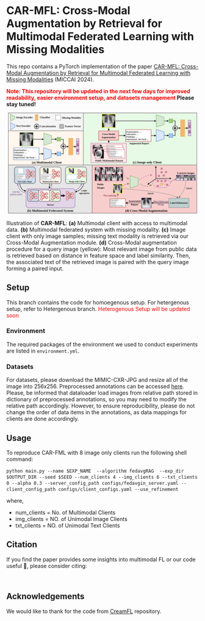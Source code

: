 # CAR-MFL: Cross-Modal Augmentation by Retrieval for Multimodal Federated Learning with Missing Modalities

This repo contains a PyTorch implementation of the paper [CAR-MFL: Cross-Modal Augmentation by Retrieval for Multimodal Federated Learning with Missing Modalities](https://arxiv.org/abs/2302.08888) (MICCAI 2024). 

**<font color='red'>Note: This repository will be updated in the next few days for improved readability, easier environment setup, and datasets management</font> Please stay tuned!**

![](methodology.png)

Illustration of <b>CAR-MFL</b>: <b>(a)</b> Multimodal client with access to multimodal data. <b>(b)</b> Multimodal federated system with missing modality. <b>(c)</b> Image client with only image samples; missing text modality is retrieved via our Cross-Modal Augmentation module. <b>(d)</b> Cross-Modal augmentation procedure for a query image (yellow): 
    Most relevant image from public data is retrieved based on distance in feature space and label similarity. Then, the associated text of the retrieved image is paired with the query image forming a paired input.

## Setup
This branch contains the code for homoegenous setup. For hetergenous setup, refer to Hetergenous branch.<font color = 'red'> Heterogenous Setup will be updated soon </font>

### Environment

The required packages of the environment we used to conduct experiments are listed in `environment.yml`.

### Datasets

For datasets, please download the MIMIC-CXR-JPG and resize all of the image into 256x256. Preprocessed annotations can be accessed [here](https://naamii-my.sharepoint.com/:f:/g/personal/pranav_poudel_naamii_org_np/Emc1xrBDA9VHnx-P_t_oe-8BDcZ5WF4Ow-6ZUo5aOOZgrg).<br>Please, be informed that dataloader load images from relative path stored in dictionary of preprocessed annotations, so you may need to modify the relative path accordingly. However, to ensure reproducibility, please do not change the order of data items in the annotations, as data mappings for clients are done accordingly. 
## Usage

To reproduce CAR-FML with 8 image only clients  run the following shell command:

```shell
python main.py --name $EXP_NAME  --algorithm fedavgRAG  --exp_dir $OUTPUT_DIR --seed $SEED --num_clients 4 --img_clients 6 --txt_clients 0 --alpha 0.3 --server_config_path configs/fedavgin_server.yaml --client_config_path configs/client_configs.yaml --use_refinement
```
where,
- num_clients = No. of Multimodal Clients
- img_clients = NO. of Unimodal Image Clients
- txt_clients = NO. of Unimodal Text Clients



## Citation

If you find the paper provides some insights into multimodal FL or our code useful 🤗, please consider citing:

```


```

## Acknowledgements

We would like to thank for the code from [CreamFL](https://github.com/FLAIR-THU/CreamFL) repository.